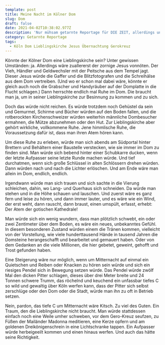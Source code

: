 ```yaml
---
template: post
title: Meine Nacht im Kölner Dom
slug: Dom
draft: false
date: 2021-04-02T10:38:02.977Z
description: 'Nur mühsam getarnte Reportage für DIE ZEIT, allerdings ungedruckt'
category: Getarnte Reportage
tags:
  - Köln Dom Lieblingskirche Jesus Übernachtung Gerokreuz
---
```

Könnte der Kölner Dom eine Lieblingskirche sein? Unter gewissen Umständen: ja. Allerdings wäre zuallererst der zornige Jesus vonnöten. Der Vieh, Händler und Geldwechsler mit der Peitsche aus dem Tempel jagt. Dieser Jesus würde die Gaffer und die Blitzfotografen und die Schreihälse aus dem Dom vertreiben. (Und wo er schon mal dabei wäre, könnte er gleich auch noch die Grabscher und Handyräuber auf der Domplatte in die Flucht schlagen.) Dann herrschte endlich mal Ruhe im Dom. Die braucht man ja, um in seiner Lieblingskirche zur Besinnung zu kommen und zu sich.



Doch das würde nicht reichen. Es würde trotzdem noch Gehüstel da sein und Gemurmel, Schirme und Bücher würden auf den Boden fallen, und die rotberockten Kirchenschweizer würden weiterhin männliche Dombesucher ermahnen, die Mütze abzunehmen oder den Hut. Zur Lieblingskirche aber gehört wirkliche, vollkommene Ruhe. Jene himmlische Ruhe, die Voraussetzung dafür ist, dass man ihren Atem hören kann.



Um diese Ruhe zu erleben, würde man sich abends am Südportal hinter Brettern und Behältern einer Baustelle verstecken, wie sie immer im Dom zu finden sind. Man würde sich bebend hinter einer Schubkarre ducken, wenn der letzte Aufpasser seine letzte Runde machen würde. Und tief durchatmen, wenn sich große Schlüssel in alten Schlössern drehen würden. Dann würden nach und nach die Lichter erlöschen. Und am Ende wäre man allein im Dom, endlich, endlich.



Irgendwann würde man sich trauen und sich sachte in die Vierung schleichen, dahin, wo Lang- und Querhaus sich schneiden. Da würde man stehen und in die Höhe schauen und lauschen. Und zuerst wäre es ganz fern und leise zu hören, und dann immer lauter, und es wäre wie ein Wind, der erst weht, dann rauscht, dann braust, einen umspült, erfasst, erhebt: Der Atem der gotischen Kathedrale!



Man würde sich ein wenig wundern, dass man plötzlich schwebt, ein oder zwei Zentimeter über dem Boden, es wäre ein neues, unbekanntes Gefühl. In diesem besonderen Zustand würden einem die Tränen kommen, vielleicht von der Vorstellung, wie viele hunderttausend Hände in tausend Jahren die Domsteine herangeschafft und bearbeitet und gemauert haben. Oder von dem Gedanken an die viele Millionen, die hier gebetet, geweint, gehofft und Trost gefunden haben.



Eine Steigerung wäre nur möglich, wenn um Mitternacht auf einmal ein Quietschen und Reiben oder Knacken zu hören sein würde und sich ein riesiges Pendel sich in Bewegung setzen würde. Das Pendel würde zwölf Mal den dicken Pitter schlagen, dieses über drei Meter breite und 24 Tonnen schwere Trumm, das röchelnd und keuchend ein unfassbar tiefes C so wild und gewaltig über Köln werfen kann, dass der Pitter sich selbst zerschlüge oder den Dom oder die Stadt, würde man ihn zu oft in Betrieb setzen.



Nein, pardon, das tiefe C um Mitternacht wäre Kitsch. Zu viel des Guten. Ein Traum, den die Lieblingskirche nicht braucht. Man würde stattdessen einfach noch eine Weile umher schweben, vor dem Gero-Kreuz seufzen, zu Füßen der Mailänder Madonna meditieren, eine Kerze opfern und am goldenen Dreikönigenschrein in eine Lichtschranke tappen. Ein Aufpasser würde herbeigeeilt kommen und einen hinaus werfen. Und auch das hätte seine Richtigkeit.